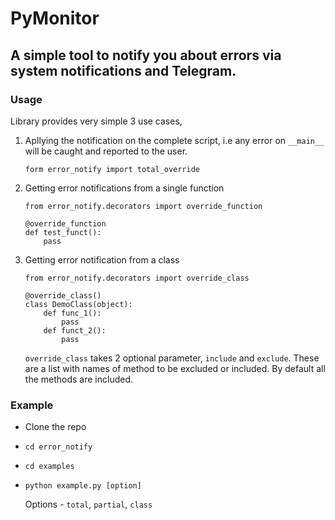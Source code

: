 # PyMonitor

## A simple tool to notify you about errors via system notifications and Telegram.


### Usage

Library provides very simple 3 use cases,

1. Apllying the notification on the complete script, i.e any error on `__main__` will be caught    and reported to the user.

    `form error_notify import total_override`

2. Getting error notifications from a single function

    `from error_notify.decorators import override_function`

    ```
    @override_function
    def test_funct():
    	pass
    ```

3. Getting error notification from a class

   `from error_notify.decorators import override_class`

   ```
   @override_class()
   class DemoClass(object):
       def func_1():
           pass
       def funct_2():
           pass
    ```

    `override_class` takes 2 optional parameter, `include` and `exclude`. These are a list with names of method to be excluded or included. By default all the methods are included.


### Example
* Clone the repo
* `cd error_notify`
* `cd examples`
* `python example.py [option]`
    
    Options - `total`, `partial`, `class`

